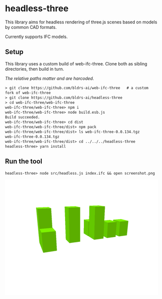 # headless-three
This library aims for headless rendering of three.js scenes based on models by common CAD formats.

Currently supports IFC models.

## Setup
This library uses a custom build of web-ifc-three.  Clone both as sibling directories, then build in turn.

*The relative paths matter and are harcoded*.
```
> git clone https://github.com/bldrs-ai/web-ifc-three   # a custom fork of web-ifc-three
> git clone https://github.com/bldrs-ai/headless-three
> cd web-ifc-three/web-ifc-three
web-ifc-three/web-ifc-three> npm i
web-ifc-three/web-ifc-three> node build.esb.js
Build succeeded.
web-ifc-three/web-ifc-three> cd dist
web-ifc-three/web-ifc-three/dist> npm pack
web-ifc-three/web-ifc-three/dist> ls web-ifc-three-0.0.134.tgz
web-ifc-three-0.0.134.tgz
web-ifc-three/web-ifc-three/dist> cd ../../../headless-three
headless-three> yarn install
```

## Run the tool
```
headless-three> node src/headless.js index.ifc && open screenshot.png
```

![index.ifc rendered to screenshot.png](https://github.com/bldrs-ai/headless-three/blob/main/screenshot.png)
